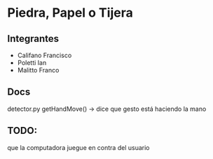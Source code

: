 # Piedra, Papel o Tijera
## Integrantes
- Califano Francisco
- Poletti Ian
- Malitto Franco

## Docs
detector.py getHandMove() -> dice que gesto está haciendo la mano

## TODO:
que la computadora juegue en contra del usuario
